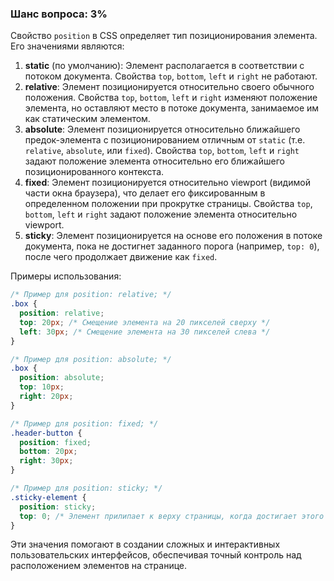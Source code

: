 ### Шанс вопроса: 3%

Свойство `position` в CSS определяет тип позиционирования элемента. Его значениями являются:

1. **static** (по умолчанию): Элемент располагается в соответствии с потоком документа. Свойства `top`, `bottom`, `left` и `right` не работают.
2. **relative**: Элемент позиционируется относительно своего обычного положения. Свойства `top`, `bottom`, `left` и `right` изменяют положение элемента, но оставляют место в потоке документа, занимаемое им как статическим элементом.
3. **absolute**: Элемент позиционируется относительно ближайшего предок-элемента с позиционированием отличным от `static` (т.е. `relative`, `absolute`, или `fixed`). Свойства `top`, `bottom`, `left` и `right` задают положение элемента относительно его ближайшего позиционированного контекста.
4. **fixed**: Элемент позиционируется относительно viewport (видимой части окна браузера), что делает его фиксированным в определенном положении при прокрутке страницы. Свойства `top`, `bottom`, `left` и `right` задают положение элемента относительно viewport.
5. **sticky**: Элемент позиционируется на основе его положения в потоке документа, пока не достигнет заданного порога (например, `top: 0`), после чего продолжает движение как `fixed`.

Примеры использования:
```css
/* Пример для position: relative; */
.box {
  position: relative;
  top: 20px; /* Смещение элемента на 20 пикселей сверху */
  left: 30px; /* Смещение элемента на 30 пикселей слева */
}

/* Пример для position: absolute; */
.box {
  position: absolute;
  top: 10px;
  right: 20px;
}

/* Пример для position: fixed; */
.header-button {
  position: fixed;
  bottom: 20px;
  right: 30px;
}

/* Пример для position: sticky; */
.sticky-element {
  position: sticky;
  top: 0; /* Элемент прилипает к верху страницы, когда достигает этого положения */
}
```

Эти значения помогают в создании сложных и интерактивных пользовательских интерфейсов, обеспечивая точный контроль над расположением элементов на странице.